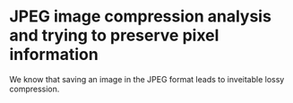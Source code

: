 # JPEG image compression analysis and trying to preserve pixel information

We know that saving an image in the JPEG format leads to inveitable lossy compression.

